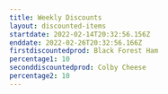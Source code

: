 ```yaml
---
title: Weekly Discounts
layout: discounted-items
startdate: 2022-02-14T20:32:56.156Z
enddate: 2022-02-26T20:32:56.166Z
firstdiscountedprod: Black Forest Ham
percentage1: 10
seconddiscountedprod: Colby Cheese
percentage2: 10
---
```

